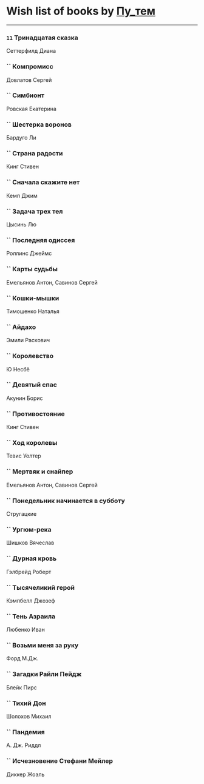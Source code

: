 # Wish list of books by [Пу_тем](https://www.facebook.com/profile.php?id=3448154788585127)
---

### `11` Тринадцатая сказка
Сеттерфилд Диана

### `` Компромисс
Довлатов Сергей

### `` Симбионт
Ровская Екатерина

### `` Шестерка воронов
Бардуго Ли

### `` Страна радости
Кинг Стивен

### `` Сначала скажите нет
Кемп Джим

### `` Задача трех тел
Цысинь Лю

### `` Последняя одиссея
Роллинс Джеймс

### `` Карты судьбы
Емельянов Антон, Савинов Сергей

### `` Кошки-мышки
Тимошенко Наталья

### `` Айдахо
Эмили Раскович

### `` Королевство
Ю Несбё

### `` Девятый спас
Акунин Борис

### `` Противостояние
Кинг Стивен

### `` Ход королевы
Тевис Уолтер

### `` Мертвяк и снайпер
Емельянов Антон, Савинов Сергей

### `` Понедельник начинается в субботу
Стругацкие

### `` Ургюм-река
Шишков Вячеслав

### `` Дурная кровь
Гэлбрейд Роберт

### `` Тысячеликий герой
Кэмпбелл Джозеф

### `` Тень Азраила
Любенко Иван

### `` Возьми меня за руку
Форд М.Дж.

### `` Загадки Райли Пейдж
Блейк Пирс

### `` Тихий Дон
Шолохов Михаил

### `` Пандемия
А. Дж. Риддл

### `` Исчезновение Стефани Мейлер
Диккер Жоэль

